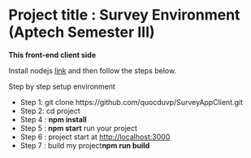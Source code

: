 # Project title : Survey Environment (Aptech Semester III)
<b>This front-end client side</b>
<p>Install nodejs <a href="https://nodejs.org/en/">link</a> and then follow the steps below.</p>
<p>Step by step setup environment</p>
<ul>
  <li>Step 1: git clone https://github.com/quocduvp/SurveyAppClient.git</li>
  <li>Step 2: cd project</li>
  <li>Step 4 : <b>npm install</b></li>
  <li>Step 5 : <b>npm start</b> run your project</li>
  <li>Step 6 : project start at <a href="http://localhost:3000">http://localhost:3000</a></li>
  <li>Step 7 : build my project<b>npm run build</b></li>
</ul>